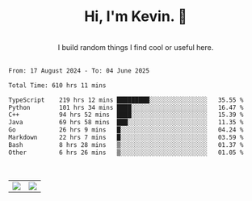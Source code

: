 <!--
**kevin-pek/kevin-pek** is a ✨ _special_ ✨ repository because its `README.md` (this file) appears on your GitHub profile.

Here are some ideas to get you started:

- 🔭 I’m currently working on ...
- 🌱 I’m currently learning ...
- 👯 I’m looking to collaborate on ...
- 🤔 I’m looking for help with ...
- 💬 Ask me about ...
- 📫 How to reach me: ...
- 😄 Pronouns: ...
- ⚡ Fun fact: ...
-->
<div align="center">
  <h1>Hi, I'm Kevin. 👋</h1>
  <br />
  I build random things I find cool or useful here.
</div>
<br />
<!--START_SECTION:waka-->

```txt
From: 17 August 2024 - To: 04 June 2025

Total Time: 610 hrs 11 mins

TypeScript    219 hrs 12 mins █████████░░░░░░░░░░░░░░░░   35.55 %
Python        101 hrs 34 mins ████░░░░░░░░░░░░░░░░░░░░░   16.47 %
C++           94 hrs 52 mins  ████░░░░░░░░░░░░░░░░░░░░░   15.39 %
Java          69 hrs 58 mins  ███░░░░░░░░░░░░░░░░░░░░░░   11.35 %
Go            26 hrs 9 mins   █░░░░░░░░░░░░░░░░░░░░░░░░   04.24 %
Markdown      22 hrs 7 mins   █░░░░░░░░░░░░░░░░░░░░░░░░   03.59 %
Bash          8 hrs 28 mins   ▒░░░░░░░░░░░░░░░░░░░░░░░░   01.37 %
Other         6 hrs 26 mins   ▒░░░░░░░░░░░░░░░░░░░░░░░░   01.05 %
```

<!--END_SECTION:waka-->
<br />
<table width="100%">
  <tr>
    <td align="left" width="50%">
      <img src="https://github-readme-stats-kevin-pek.vercel.app/api?username=kevin-pek&include_all_commits=true&count_private=true&theme=rose_pine" />
    </td>
    <td align="right" width="50%">
      <img src="https://github-readme-stats-kevin-pek.vercel.app/api/top-langs?username=kevin-pek&langs_count=10&hide_progress=true&theme=rose_pine" />
    </td>
  </tr>
</table>
